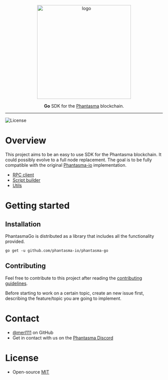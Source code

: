 <p align="center">
<img src="./.github/phantasma-gopher.jpg" width="300px" alt="logo">
</p>
<p align="center">
  <b>Go</b> SDK for the <a href="https://phantasma.io">Phantasma</a> blockchain.
</p>

<hr />

![License](https://img.shields.io/github/license/phantasma-io/phantasma-go.svg?style=popout)

# Overview

This project aims to be an easy to use SDK for the Phantasma blockchain. It could possibly evolve to a full 
node replacement. The goal is to be fully compatible with the original [Phantasma-io](https://github.com/phantasma-io)
implementation.

- [RPC client](docs/rpc.md)
- [Script builder](docs/sriptbuilder.md)
- [Utils](docs/utils.md)

# Getting started

## Installation

PhantasmaGo is distributed as a library that includes all the functionality provided.

```
go get -u github.com/phantasma-io/phantasma-go
```
## Contributing

Feel free to contribute to this project after reading the
[contributing guidelines](CONTRIBUTING.md).

Before starting to work on a certain topic, create an new issue first,
describing the feature/topic you are going to implement.

# Contact

- [@merl111](https://github.com/merl111) on GitHub
- Get in contact with us on the [Phantasma Discord](https://discord.gg/JzSnmFZCcD)

# License

- Open-source [MIT](LICENSE.md)
